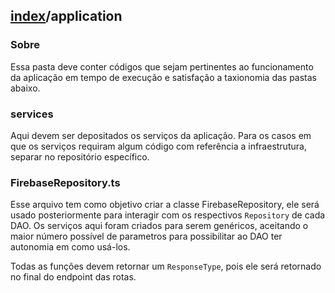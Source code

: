 ## [index](Index.md)/application

### Sobre
Essa pasta deve conter códigos que sejam pertinentes ao funcionamento da aplicação em tempo de execução e satisfação a taxionomia das pastas abaixo.

### services

Aqui devem ser depositados os serviços da aplicação. Para os casos em que os serviços requiram algum código com referência a infraestrutura, separar no repositório específico.

### FirebaseRepository.ts

Esse arquivo tem como objetivo criar a classe FirebaseRepository, ele será usado posteriormente para interagir com os respectivos `Repository` de cada DAO. Os serviços aqui foram criados para serem genéricos, aceitando o maior número possível de parametros para possibilitar ao DAO ter autonomia em como usá-los.

Todas as funções devem retornar um `ResponseType`, pois ele será retornado no final do endpoint das rotas.
